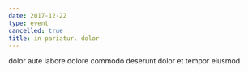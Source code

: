 ```yaml
---
date: 2017-12-22
type: event
cancelled: true
title: in pariatur. dolor
---
```

dolor aute labore dolore commodo deserunt dolor et tempor eiusmod